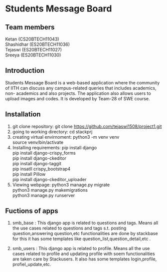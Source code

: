 # Students Message Board

## Team members 
Ketan (CS20BTECH11043)  \
Shashidhar (ES20BTECH11036) \
Tejaswi (ES20BTECH11027)  \
Sreeya (ES20BTECH11030)   


## Introduction
Students Message Board is a web-based application where the community of IITH can discuss any campus-related queries that includes academics, non-
academics and also projects. The application also allows users to upload images and codes. It is developed by Team-28 of SWE course.

## Installation
1. git clone repository: git clone https://github.com/tejaswi1508/project1.git
2. going to working directory: cd stackprj
3. creating virtual envirnoment: python3 -m venv venv \
                                 source venv/bin/activate 
4. Installing requirements: pip install django \
                            pip install django-crispy_forms \
                            pip install django-ckeditor \
                            pip install django-taggit \
                            pip insatll crispy_bootstrap4 \
                            pip install Pillow \
                            pip install django-ckeditor_uploader 
5. Viewing webpage: python3 manage.py migrate  \
                   python3 manage.py makemigrations \
                   python3 manage.py runserver 

## Fuctions of apps

1. smb_base : This django app is related to questions and tags. Means all the use cases related to questions and tags s.t. posting question,answering question,etc functionalities are done by stackbase for this it has some templates like question_list,question_detail,etc .

2. smb_users : This django app is related to profile. Means all the use cases related to profile and updating profile with soem functionalities are taken care by Stackusers. It also has some templates login,profile, profiel_update,etc.

